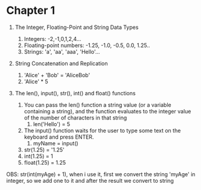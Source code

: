 # Chapter 1  

1. The Integer, Floating-Point and String Data Types 
   1. Integers: -2,-1,0,1,2,4...
   2. Floating-point numbers: -1.25, -1.0, -0.5, 0.0, 1.25..
   3. Strings: 'a', 'aa', 'aaa', 'Hello'...

   
2. String Concatenation and Replication 
   1. 'Alice' + 'Bob' = 'AliceBob'
   2. 'Alice' * 5 


3. The len(), input(), str(), int() and float() functions 
   1. You can pass the len() function a string value (or a variable containing a
string), and the function evaluates to the integer value of the number of
characters in that string
      1. len('Hello') = 5
   2. The input() function waits for the user to type some text on the keyboard
and press ENTER.
      1. myName = input()
   3. str(1.25) = '1.25'
   4. int(1.25) = 1
   5. float(1.25) = 1.25


OBS:
str(int(myAge) + 1), when i use it, first we convert the string 'myAge' in integer, so we add one to it and after the result we convert to string 